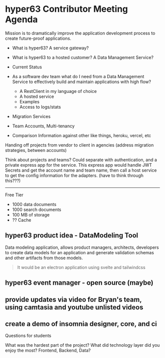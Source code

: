 # hyper63 Contributor Meeting Agenda

Mission is to dramatically improve the application development process to create
future-proof applications.

- What is hyper63? A service gateway?
- What is hyper63 to a hosted customer? A Data Management Service?
- Current Status
- As a software dev team what do I need from a Data Management Service to
  effectively build and maintain applications with high flow?

  - A RestClient in my language of choice
  - A hosted service
  - Examples
  - Access to logs/stats

- Migration Services
- Team Accounts, Multi-tenancy
- Comparison Information against other like things, heroku, vercel, etc

Handing off projects from vendor to client in agencies (address migration
strategies, between accounts)

Think about projects and teams? Could separate with authentication, and a
private express app for the service. This express app would handle JWT Secrets
and get the account name and team name, then call a host service to get the
config information for the adapters. (have to think through this???)

---

Free Tier

- 1000 data documents
- 1000 search documents
- 100 MB of storage
- ?? Cache

## hyper63 product idea - DataModeling Tool

Data modeling application, allows product managers, architects, developers to
create data models for an application and generate validation schemas and other
artifacts from those models.

> It would be an electron application using svelte and tailwindcss

## hyper63 event manager - open source (maybe)

## provide updates via video for Bryan's team, using camtasia and youtube unlisted videos

## create a demo of insomnia designer, core, and ci

Questions for students

What was the hardest part of the project? What did technology layer did you
enjoy the most? Frontend, Backend, Data?

